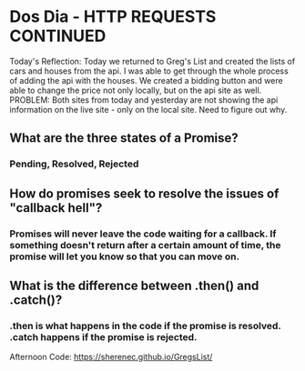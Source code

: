 # Dos Dia - HTTP REQUESTS CONTINUED

Today's Reflection: Today we returned to Greg's List and created the lists of cars and houses from the api.  I was able to get through the whole process of adding the api with the houses.  We created a bidding button and were able to change the price not only locally, but on the api site as well.  PROBLEM:  Both sites from today and yesterday are not showing the api information on the live site - only on the local site.  Need to figure out why.

## What are the three states of a Promise?

### Pending, Resolved, Rejected

## How do promises seek to resolve the issues of "callback hell"?

### Promises will never leave the code waiting for a callback.  If something doesn't return after a certain amount of time, the promise will let you know so that you can move on.  

## What is the difference between .then() and .catch()? 

###  .then is what happens in the code if the promise is resolved. .catch happens if the promise is rejected.

Afternoon Code: https://sherenec.github.io/GregsList/